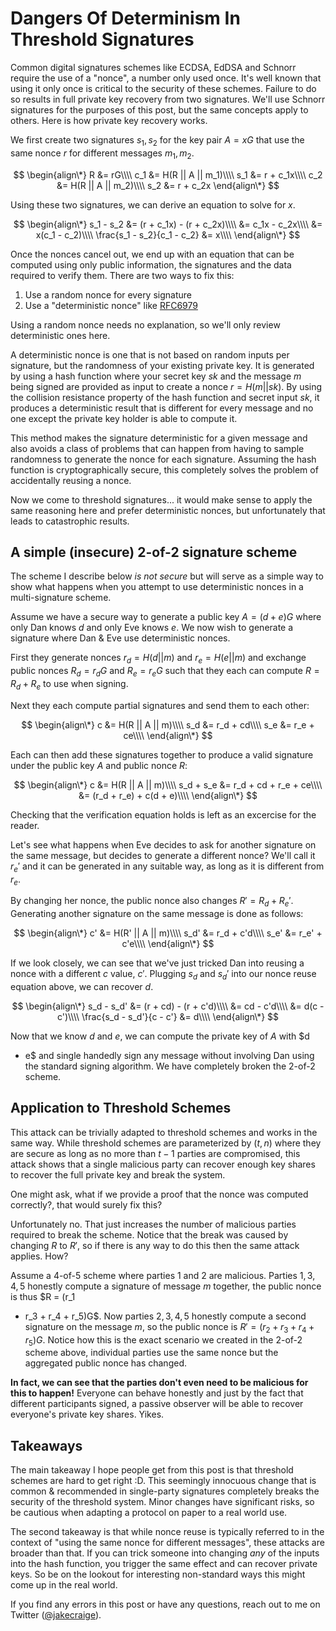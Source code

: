 # Dangers Of Determinism In Threshold Signatures

Common digital signatures schemes like ECDSA, EdDSA and Schnorr require the use
of a "nonce", a number only used once. It's well known that using it only once
is critical to the security of these schemes. Failure to do so results in full
private key recovery from two signatures. We'll use Schnorr signatures for the
purposes of this post, but the same concepts apply to others. Here is how
private key recovery works.

We first create two signatures $s_1, s_2$ for the key pair $A = xG$ that use the same nonce $r$ for
different messages $m_1, m_2$.

$$
\begin{align\*}
R   &= rG\\\\
c_1 &= H(R || A || m_1)\\\\
s_1 &= r + c_1x\\\\
c_2 &= H(R || A || m_2)\\\\
s_2 &= r + c_2x
\end{align\*}
$$

Using these two signatures, we can derive an equation to solve for $x$.

$$
\begin{align\*}
s_1 - s_2 &= (r + c_1x) - (r + c_2x)\\\\
          &= c_1x - c_2x\\\\
          &= x(c_1 - c_2)\\\\
\frac{s_1 - s_2}{c_1 - c_2} &= x\\\\
\end{align\*}
$$

Once the nonces cancel out, we end up with an equation that can be computed
using only public information, the signatures and the data required to verify
them. There are two ways to fix this: 

1. Use a random nonce for every signature
1. Use a "deterministic nonce" like [RFC6979]

Using a random nonce needs no explanation, so we'll only review deterministic
ones here.

A deterministic nonce is one that is not based on random inputs per signature,
but the randomness of your existing private key. It is generated by using a hash
function where your secret key $sk$ and the message $m$ being signed are
provided as input to create a nonce $r = H(m || sk)$. By using the collision
resistance property of the hash function and secret input $sk$, it produces
a deterministic result that is different for every message and no one except the
private key holder is able to compute it.

This method makes the signature deterministic for a given message and also
avoids a class of problems that can happen from having to sample randomness to
generate the nonce for each signature. Assuming the hash function is
cryptographically secure, this completely solves the problem of accidentally
reusing a nonce.

Now we come to threshold signatures... it would make sense to apply the same
reasoning here and prefer deterministic nonces, but unfortunately that leads to
catastrophic results.

[RFC6979]: https://tools.ietf.org/html/rfc6979

## A simple (insecure) 2-of-2 signature scheme

The scheme I describe below *is not secure* but will serve as a simple way to
show what happens when you attempt to use deterministic nonces in
a multi-signature scheme.

Assume we have a secure way to generate a public key $A = (d+e)G$ where only Dan
knows $d$ and only Eve knows $e$. We now wish to generate a signature where
Dan & Eve use deterministic nonces.

First they generate nonces $r_d = H(d || m)$ and $r_e = H(e || m)$ and exchange
public nonces $R_d = r_dG$ and $R_e = r_eG$ such that they each can compute $R
= R_d + R_e$ to use when signing.

Next they each compute partial signatures and send them to each other:

$$
\begin{align\*}
c &= H(R || A || m)\\\\
s_d &= r_d + cd\\\\
s_e &= r_e + ce\\\\
\end{align\*}
$$

Each can then add these signatures together to produce a valid signature under the
public key $A$ and public nonce $R$:

$$
\begin{align\*}
c &= H(R || A || m)\\\\
s_d + s_e &= r_d + cd + r_e + ce\\\\
          &= (r_d + r_e) + c(d + e)\\\\
\end{align\*}
$$

Checking that the verification equation holds is left as an excercise for the
reader.

Let's see what happens when Eve decides to ask for another signature on the same
message, but decides to generate a different nonce? We'll call it $r_e'$ and it
can be generated in any suitable way, as long as it is different from $r_e$.

By changing her nonce, the public nonce also changes $R' = R_d + R_e'$.
Generating another signature on the same message is done as follows:

$$
\begin{align\*}
c' &= H(R' || A || m)\\\\
s_d' &= r_d + c'd\\\\
s_e' &= r_e' + c'e\\\\
\end{align\*}
$$

If we look closely, we can see that we've just tricked Dan into reusing a nonce
with a different $c$ value, $c'$. Plugging $s_d$ and $s_d'$ into our nonce reuse
equation above, we can recover $d$.

$$
\begin{align\*}
s_d - s_d' &= (r + cd) - (r + c'd)\\\\
          &= cd - c'd\\\\
          &= d(c - c')\\\\
\frac{s_d - s_d'}{c - c'} &= d\\\\
\end{align\*}
$$

Now that we know $d$ and $e$, we can compute the private key of $A$ with $d
+ e$ and single handedly sign any message without involving Dan using the 
standard signing algorithm. We have completely broken the 2-of-2 scheme.

## Application to Threshold Schemes

This attack can be trivially adapted to threshold schemes and works in the same
way. While threshold schemes are parameterized by $(t, n)$ where they are secure
as long as no more than $t-1$ parties are compromised, this attack shows that
a single malicious party can recover enough key shares to recover the full
private key and break the system.

One might ask, what if we provide a proof that the nonce was computed
correctly?, that would surely fix this? 

Unfortunately no. That just increases the number of malicious parties required
to break the scheme. Notice that the break was caused by changing $R$ to $R'$,
so if there is any way to do this then the same attack applies. How?

Assume a 4-of-5 scheme where parties 1 and 2 are malicious. Parties $1, 3, 4, 5$
honestly compute a signature of message $m$ together, the public nonce is thus $R = (r_1
+ r_3 + r_4 + r_5)G$. Now parties $2, 3, 4, 5$ honestly compute a second signature 
on the message $m$, so the public nonce is $R'= (r_2 + r_3 + r_4 + r_5)G$.
Notice how this is the exact scenario we created in the 2-of-2 scheme above,
individual parties use the same nonce but the aggregated public nonce has
changed. 

**In fact, we can see that the parties don't even need to be malicious for
this to happen!** Everyone can behave honestly and just by the fact that different
participants signed, a passive observer will be able to recover everyone's
private key shares. Yikes.

## Takeaways

The main takeaway I hope people get from this post is that threshold schemes are
hard to get right :D. This seemingly innocuous change that is common
& recommended in single-party signatures completely breaks the security of the
threshold system. Minor changes have significant risks, so be cautious when
adapting a protocol on paper to a real world use.

The second takeaway is that while nonce reuse is typically referred to in the
context of "using the same nonce for different messages", these attacks are
broader than that. If you can trick someone into changing _any_ of the inputs into
the hash function, you trigger the same effect and can recover private keys. So
be on the lookout for interesting non-standard ways this might come up in the
real world.

If you find any errors in this post or have any questions, reach out to me on
Twitter ([@jakecraige](https://twitter.com/jakecraige)).
